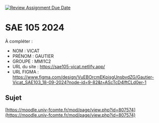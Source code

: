 [![Review Assignment Due Date](https://classroom.github.com/assets/deadline-readme-button-22041afd0340ce965d47ae6ef1cefeee28c7c493a6346c4f15d667ab976d596c.svg)](https://classroom.github.com/a/DNce7fkr)
# SAE 105 2024

À compléter :

- NOM : VICAT
- PRÉNOM : GAUTIER
- GROUPE : MMI1C2
- URL du site : https://sae105-vicat.netlify.app/
- URL FIGMA : https://www.figma.com/design/VuEBOrcmEKpisgUnsbvdZG/Gautier-Vicat_SAE103_18-09-2024?node-id=9-82&t=AScTcD4lftCLd0er-1

## Sujet

[https://moodle.univ-fcomte.fr/mod/page/view.php?id=807574](https://moodle.univ-fcomte.fr/mod/page/view.php?id=807574)
